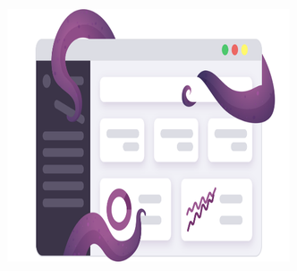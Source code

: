 <a href="https://github.com/orchidsoftware/platform">
   <img src="https://raw.githubusercontent.com/orchidsoftware/art/master/orchid-browser.png" height="450" alt="Orchid browser" align="center" />
</a>


<!--
## Hi there 👋


**Here are some ideas to get you started:**

🙋‍♀️ A short introduction - what is your organization all about?
🌈 Contribution guidelines - how can the community get involved?
👩‍💻 Useful resources - where can the community find your docs? Is there anything else the community should know?
🍿 Fun facts - what does your team eat for breakfast?
🧙 Remember, you can do mighty things with the power of [Markdown](https://guides.github.com/features/mastering-markdown/)
-->
